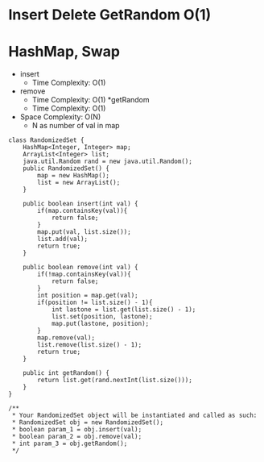 # Insert Delete GetRandom O(1)
# HashMap, Swap
* insert
	* Time Complexity: O(1)
* remove
	* Time Complexity: O(1)
*getRandom
	* Time Complexity: O(1)
* Space Complexity: O(N)
	* N as number of val in map
```
class RandomizedSet {
    HashMap<Integer, Integer> map;
    ArrayList<Integer> list;
    java.util.Random rand = new java.util.Random();
    public RandomizedSet() {
        map = new HashMap();
        list = new ArrayList();
    }
    
    public boolean insert(int val) {
        if(map.containsKey(val)){
            return false;
        }
        map.put(val, list.size());
        list.add(val);
        return true;
    }
    
    public boolean remove(int val) {
        if(!map.containsKey(val)){
            return false;
        }
        int position = map.get(val);
        if(position != list.size() - 1){
            int lastone = list.get(list.size() - 1);
            list.set(position, lastone);
            map.put(lastone, position);
        }
        map.remove(val);
        list.remove(list.size() - 1);
        return true;
    }
    
    public int getRandom() {
        return list.get(rand.nextInt(list.size()));
    }
}
```
```
/**
 * Your RandomizedSet object will be instantiated and called as such:
 * RandomizedSet obj = new RandomizedSet();
 * boolean param_1 = obj.insert(val);
 * boolean param_2 = obj.remove(val);
 * int param_3 = obj.getRandom();
 */
```